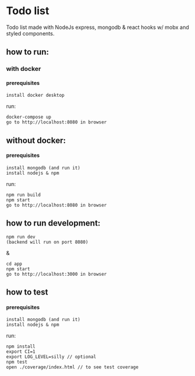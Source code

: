 # Todo list
Todo list made with NodeJs express, mongodb & react hooks w/ mobx and styled components.

## how to run:
### with docker
#### prerequisites
	install docker desktop

run:

	docker-compose up
	go to http://localhost:8080 in browser

## without docker:
#### prerequisites
	install mongodb (and run it)
	install nodejs & npm

run:

	npm run build
	npm start
	go to http://localhost:8080 in browser

## how to run development:
	npm run dev
	(backend will run on port 8080)
& 

	cd app 
	npm start
	go to http://localhost:3000 in browser

## how to test
#### prerequisites
	install mongodb (and run it)
	install nodejs & npm

run:

	npm install
	export CI=1
	export LOG_LEVEL=silly // optional
	npm test
	open ./coverage/index.html // to see test coverage